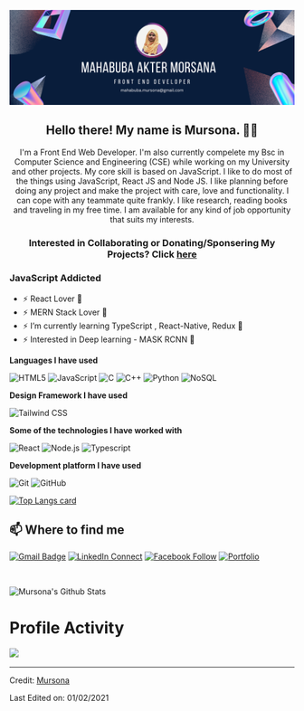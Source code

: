 <!---
mursona/mursona is a ✨ special ✨ repository because its `README.md` (this file) appears on your GitHub profile.
You can click the Preview link to take a look at your changes.
--->

![Mursona's GitHub Banner](https://github.com/mursona/mursona/blob/main/Mahabuba.png)

<h2 align="center">Hello there! My name is Mursona. 👋🤓</h2>
<p align="center">I'm a Front End Web Developer. I'm also currently compelete my Bsc in Computer Science and Engineering (CSE) while working on my University and other projects. My core skill is based on JavaScript. I like to do most of the things using JavaScript, React JS and Node JS. I like planning before doing any project and make the project with care, love and functionality. I can cope with any teammate quite frankly. I like research, reading books and traveling in my free time. I am available for any kind of job opportunity that suits my interests.</p>

<h3 align="center"> Interested in Collaborating or Donating/Sponsering My Projects? Click <a href="https://github.com/mursona/mursona">here</a> </h3>

### JavaScript Addicted
- ⚡ React Lover 💖
- ⚡ MERN Stack Lover 💖
- ⚡ I’m currently learning TypeScript , React-Native, Redux 🔰
- ⚡ Interested in Deep learning - MASK RCNN 💖

**Languages I have used**

![HTML5](https://img.shields.io/badge/-HTML5-000000?style=flat&logo=HTML5)
![JavaScript](https://img.shields.io/badge/-JavaScript-000000?style=flat&logo=javascript)
![C](https://img.shields.io/badge/-C-000000?style=flat&logo=C)
![C++](https://img.shields.io/badge/-C++-000000?style=flat&logo=C%2B%2B&logoColor=00599C)
![Python](https://img.shields.io/badge/-Python-000000?style=flat&logo=python)
![NoSQL](https://img.shields.io/badge/-SQL-000000?style=flat&logo=MySQL)

**Design Framework I have used**

![Tailwind CSS](https://img.shields.io/static/v1?style=flat&logo=Tailwind+CSS&color=222222&logo=Tailwind+CSS&logoColor=06B6D4&label=)

**Some of the technologies I have worked with**

![React](https://img.shields.io/badge/-React-000000?style=flat&logo=React&logoColor=61DAFB)
![Node.js](https://img.shields.io/badge/-Node.js-000000?style=flat&logo=node.js&logoColor=339933)
![Typescript](https://img.shields.io/badge/-typescript-000000?&style=flat&logo=typescript&logoColor=white)

**Development platform I have used**

![Git](https://img.shields.io/badge/-Git-000000?style=flat&logo=git&logoColor=F05032)
![GitHub](https://img.shields.io/badge/-GitHub-000000?style=flat&logo=github&logoColor=FFFFFF)

[![Top Langs card](https://github-readme-stats.vercel.app/api/top-langs/?username=mursona&card_width=550)](https://github.com/mursona)

##  📫 Where to find me
[![Gmail Badge](https://img.shields.io/badge/-mahabuba.mursona@gmail.com-c14438?style=flat-square&logo=Gmail&logoColor=white&link=mailto:mahabuba.mursona@gmail.com)](mailto:mahabuba.mursona@gmail.com)
[![LinkedIn Connect](https://img.shields.io/badge/%20-Connect-black?color=14171A&labelColor=212121&logo=linkedin&logoColor=blue)](https://www.linkedin.com/in/mursona/)
[![Facebook Follow](https://img.shields.io/badge/%20-Follow-black?color=14171A&labelColor=1976d2&logo=facebook&logoColor=ffffff)](https://www.facebook.com/mahabubamursona/)
[![Portfolio](https://img.shields.io/badge/%20-Portfolio-green?color=14171A&labelColor=1976d2&logoColor=ffffff)](https://mursona.blogspot.com/)

<br />


![Mursona's Github Stats](https://github-readme-stats.vercel.app/api?username=mursona&show_icons=true&theme=radical)

# Profile Activity

[![](https://visitcount.itsvg.in/api?id=mursona&label=Profile%20Views&color=1&icon=0&pretty=false)](https://visitcount.itsvg.in)

----
Credit: [Mursona](https://github.com/mursona)

Last Edited on: 01/02/2021
